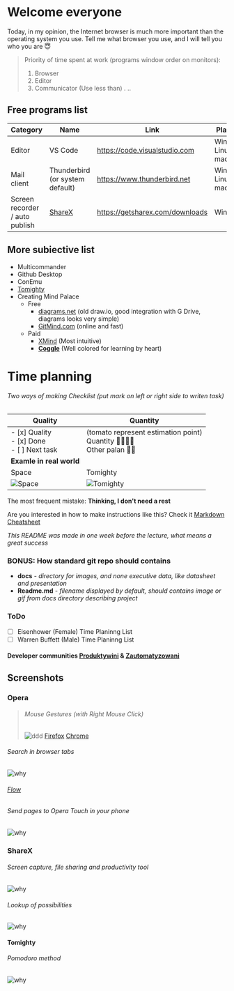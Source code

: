 # Welcome everyone
Today, in my opinion, the Internet browser is much more important than the operating system you use. Tell me what browser you use, and I will tell you who you are :innocent:
> Priority of time spent at work (programs window order on monitors):
> 1. Browser
> 2. Editor
> 3. Communicator (Use less than) . ..

## Free programs list
| Category                       | Name                            | Link                            | Platform              |
| ------------------------------ | ------------------------------- | ------------------------------- | --------------------- |
| Editor                         | VS Code                         | https://code.visualstudio.com   | Windows, Linux, macOS |
| Mail client                    | Thunderbird (or system default) | https://www.thunderbird.net     | Windows, Linux, macOS |
| Screen recorder / auto publish | [ShareX](#ShareX)               | https://getsharex.com/downloads | Windows               |

More subiective list
----------------
- Multicommander
- Github Desktop
- ConEmu
- [Tomighty](https://tomighty.github.io)
- Creating Mind Palace 
  - Free
    - [diagrams.net](https://www.diagrams.net) (old draw.io, good integration with G Drive, diagrams looks very simple)      
    - [GitMind.com](https://gitmind.com/app) (online and fast)
  - Paid
    - [XMind](https://www.xmind.net) (Most intuitive)
    - **[Coggle](https://coggle.it)** (Well colored for learning by heart)  

Time planning
===============
###### Two ways of making Checklist (put mark on left or right side to writen task)
| Quality                                            | Quantity                                                                                                              |
| -------------------------------------------------- | --------------------------------------------------------------------------------------------------------------------- |
| - [x] Quality <br> - [x] Done <br> - [ ] Next task | (tomato represent estimation point) <br>Quantity :tomato::tomato::tomato::tomato:<br>Other palan :tomato::tomato:<br> |
| **Examle in real world**                           |                                                                                                                       |
| Space                                              | Tomighty                                                                                                              |
| ![Space](docs/qualityShort.png)                    | ![Tomighty](docs/quantity.jpg)                                                                                        |

The most frequent mistake: **Thinking, I don't need a rest**

Are you interested in how to make instructions like this? Check it [Markdown Cheatsheet](https://github.com/adam-p/markdown-here/wiki/Markdown-Cheatsheet)

*This README was made in one week before the lecture, what means a great success*
###  BONUS: How standard git repo should contains
* **docs** - *directory for images, and none executive data, like datasheet and presentation*
* **Readme.md** - *filename displayed by default, should contains image or gif from docs directory describing project*
### ToDo
- [ ] Eisenhower (Female) Time Planinng List  
- [ ] Warren Buffett (Male) Time Planinng List  

#### Developer communities [Produktywini](https://produktywni.pl) & [Zautomatyzowani](http://zautomatyzowani.pl)

## Screenshots

### Opera

>###### Mouse Gestures (with Right Mouse Click) 
>
> ![ddd](docs/operaclose.gif)
> [Firefox](https://addons.mozilla.org/pl/firefox/addon/opera-gestures)
> [Chrome](https://www.google.com/search?safe=active&client=opera&hs=sI7&sxsrf=ALeKk01YUHIbZmO3I4BPpMMtxpQm1mdmpQ%3A1590060053822&ei=FWTGXtaUMe70qwHU0peIDg&q=google+chrome+gestures&oq=Google+chrome+gest&gs_lcp=CgZwc3ktYWIQAxgAMgUIABDLATIFCAAQywEyBQgAEMsBMgUIABDLATIFCAAQywEyCQgAEBYQHhCLAzIJCAAQFhAeEIsDMgkIABAWEB4QiwMyCQgAEBYQHhCLAzIJCAAQFhAeEIsDOgQIIxAnOgYIIxAnEBM6BAgAEEM6CAgAEIMBEIsDOgoIABCDARBDEIsDOgcIABBDEIsDOgUIABCLAzoFCAAQgwE6AggAOgcIABAKEIsDOggIABDLARCLA1DkBVj0NGC6O2gBcAB4AIABtwGIAecRkgEEMC4xOZgBAKABAaoBB2d3cy13aXq4AQM&sclient=psy-ab)

###### Search in browser tabs
![why](docs/operatabs.gif)

###### [Flow](https://help.opera.com/pl/touch/my-flow/)

###### Send pages to Opera Touch in your phone 
![why](docs/flow.jpg)

### ShareX 

###### Screen capture, file sharing and productivity tool
![why](docs/whysharex.png)

###### Lookup of possibilities
![why](docs/sharex.gif)


#### Tomighty 
###### Pomodoro method
![why](docs/tomighty.png)

